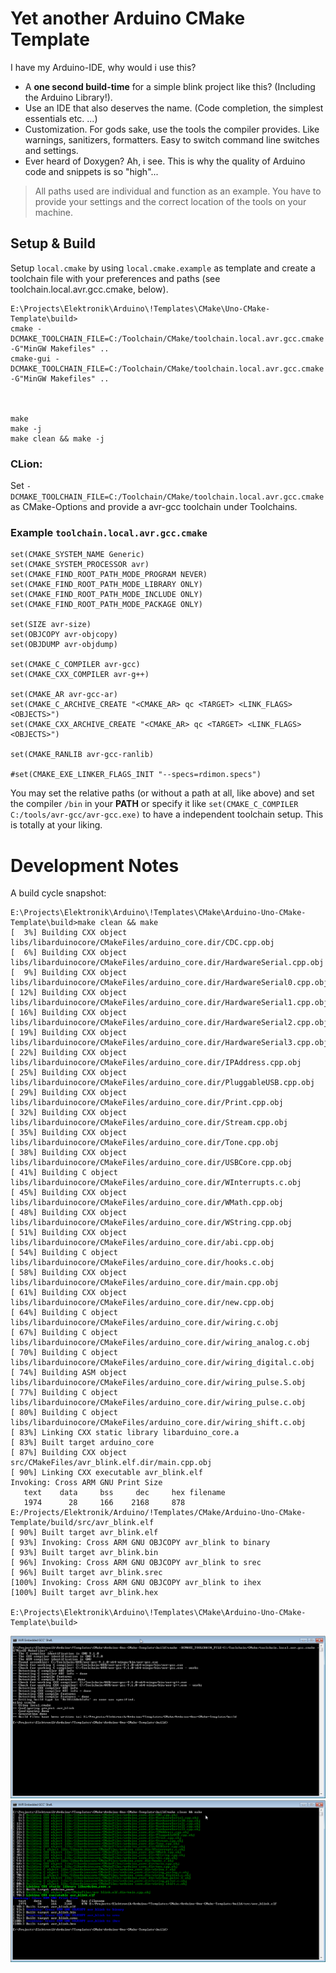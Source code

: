 # Yet another Arduino CMake Template #    

I have my Arduino-IDE, why would i use this?
- A **one second build-time** for a simple blink project like this? (Including the Arduino Library!).
- Use an IDE that also deserves the name. (Code completion, the simplest essentials etc. ...)
- Customization. For gods sake, use the tools the compiler provides. Like warnings, sanitizers,
  formatters. Easy to switch command line switches and settings.
- Ever heard of Doxygen? Ah, i see. This is why the quality of Arduino code and snippets
  is so "high"... 

> All paths used are individual and function as an example. You have to provide your settings
> and the correct location of the tools on your machine.

## Setup & Build ##
Setup `local.cmake` by using `local.cmake.example` as template and create a toolchain file with your
preferences and paths (see toolchain.local.avr.gcc.cmake, below).

    E:\Projects\Elektronik\Arduino\!Templates\CMake\Uno-CMake-Template\build>
    cmake -DCMAKE_TOOLCHAIN_FILE=C:/Toolchain/CMake/toolchain.local.avr.gcc.cmake -G"MinGW Makefiles" ..  
	cmake-gui -DCMAKE_TOOLCHAIN_FILE=C:/Toolchain/CMake/toolchain.local.avr.gcc.cmake -G"MinGW Makefiles" ..



    make
    make -j
	make clean && make -j

### CLion: ###
Set `-DCMAKE_TOOLCHAIN_FILE=C:/Toolchain/CMake/toolchain.local.avr.gcc.cmake` as CMake-Options and 
provide a avr-gcc toolchain under Toolchains.

### Example `toolchain.local.avr.gcc.cmake` ###

    set(CMAKE_SYSTEM_NAME Generic)
    set(CMAKE_SYSTEM_PROCESSOR avr)
    set(CMAKE_FIND_ROOT_PATH_MODE_PROGRAM NEVER)
    set(CMAKE_FIND_ROOT_PATH_MODE_LIBRARY ONLY)
    set(CMAKE_FIND_ROOT_PATH_MODE_INCLUDE ONLY)
    set(CMAKE_FIND_ROOT_PATH_MODE_PACKAGE ONLY)
    
    set(SIZE avr-size)
    set(OBJCOPY avr-objcopy)
    set(OBJDUMP avr-objdump)

    set(CMAKE_C_COMPILER avr-gcc)
    set(CMAKE_CXX_COMPILER avr-g++)
    
    set(CMAKE_AR avr-gcc-ar)
    set(CMAKE_C_ARCHIVE_CREATE "<CMAKE_AR> qc <TARGET> <LINK_FLAGS> <OBJECTS>")
    set(CMAKE_CXX_ARCHIVE_CREATE "<CMAKE_AR> qc <TARGET> <LINK_FLAGS> <OBJECTS>")
    
    set(CMAKE_RANLIB avr-gcc-ranlib)
    
    #set(CMAKE_EXE_LINKER_FLAGS_INIT "--specs=rdimon.specs")

You may set the relative paths (or without a path at all, like above) and set the compiler `/bin`
in your **PATH** or specify it like `set(CMAKE_C_COMPILER C:/tools/avr-gcc/avr-gcc.exe)` to have
a independent toolchain setup. This is totally at your liking.


# Development Notes #    


A build cycle snapshot:

    E:\Projects\Elektronik\Arduino\!Templates\CMake\Arduino-Uno-CMake-Template\build>make clean && make
    [  3%] Building CXX object libs/libarduinocore/CMakeFiles/arduino_core.dir/CDC.cpp.obj
    [  6%] Building CXX object libs/libarduinocore/CMakeFiles/arduino_core.dir/HardwareSerial.cpp.obj
    [  9%] Building CXX object libs/libarduinocore/CMakeFiles/arduino_core.dir/HardwareSerial0.cpp.obj
    [ 12%] Building CXX object libs/libarduinocore/CMakeFiles/arduino_core.dir/HardwareSerial1.cpp.obj
    [ 16%] Building CXX object libs/libarduinocore/CMakeFiles/arduino_core.dir/HardwareSerial2.cpp.obj
    [ 19%] Building CXX object libs/libarduinocore/CMakeFiles/arduino_core.dir/HardwareSerial3.cpp.obj
    [ 22%] Building CXX object libs/libarduinocore/CMakeFiles/arduino_core.dir/IPAddress.cpp.obj
    [ 25%] Building CXX object libs/libarduinocore/CMakeFiles/arduino_core.dir/PluggableUSB.cpp.obj
    [ 29%] Building CXX object libs/libarduinocore/CMakeFiles/arduino_core.dir/Print.cpp.obj
    [ 32%] Building CXX object libs/libarduinocore/CMakeFiles/arduino_core.dir/Stream.cpp.obj
    [ 35%] Building CXX object libs/libarduinocore/CMakeFiles/arduino_core.dir/Tone.cpp.obj
    [ 38%] Building CXX object libs/libarduinocore/CMakeFiles/arduino_core.dir/USBCore.cpp.obj
    [ 41%] Building C object libs/libarduinocore/CMakeFiles/arduino_core.dir/WInterrupts.c.obj
    [ 45%] Building CXX object libs/libarduinocore/CMakeFiles/arduino_core.dir/WMath.cpp.obj
    [ 48%] Building CXX object libs/libarduinocore/CMakeFiles/arduino_core.dir/WString.cpp.obj
    [ 51%] Building CXX object libs/libarduinocore/CMakeFiles/arduino_core.dir/abi.cpp.obj
    [ 54%] Building C object libs/libarduinocore/CMakeFiles/arduino_core.dir/hooks.c.obj
    [ 58%] Building CXX object libs/libarduinocore/CMakeFiles/arduino_core.dir/main.cpp.obj
    [ 61%] Building CXX object libs/libarduinocore/CMakeFiles/arduino_core.dir/new.cpp.obj
    [ 64%] Building C object libs/libarduinocore/CMakeFiles/arduino_core.dir/wiring.c.obj
    [ 67%] Building C object libs/libarduinocore/CMakeFiles/arduino_core.dir/wiring_analog.c.obj
    [ 70%] Building C object libs/libarduinocore/CMakeFiles/arduino_core.dir/wiring_digital.c.obj
    [ 74%] Building ASM object libs/libarduinocore/CMakeFiles/arduino_core.dir/wiring_pulse.S.obj
    [ 77%] Building C object libs/libarduinocore/CMakeFiles/arduino_core.dir/wiring_pulse.c.obj
    [ 80%] Building C object libs/libarduinocore/CMakeFiles/arduino_core.dir/wiring_shift.c.obj
    [ 83%] Linking CXX static library libarduino_core.a
    [ 83%] Built target arduino_core
    [ 87%] Building CXX object src/CMakeFiles/avr_blink.elf.dir/main.cpp.obj
    [ 90%] Linking CXX executable avr_blink.elf
    Invoking: Cross ARM GNU Print Size
       text    data     bss     dec     hex filename
       1974      28     166    2168     878 E:/Projects/Elektronik/Arduino/!Templates/CMake/Arduino-Uno-CMake-Template/build/src/avr_blink.elf
    [ 90%] Built target avr_blink.elf
    [ 93%] Invoking: Cross ARM GNU OBJCOPY avr_blink to binary
    [ 93%] Built target avr_blink.bin
    [ 96%] Invoking: Cross ARM GNU OBJCOPY avr_blink to srec
    [ 96%] Built target avr_blink.srec
    [100%] Invoking: Cross ARM GNU OBJCOPY avr_blink to ihex
    [100%] Built target avr_blink.hex
    
    E:\Projects\Elektronik\Arduino\!Templates\CMake\Arduino-Uno-CMake-Template\build>
    
![Windows Shell CMake configuration](doc/Media/2020-05-12_23_30_03-AVR_Embedded_GCC_Shell_configure.png)
![Windows Shell running make](doc/Media/2020-05-12_23_30_03-AVR_Embedded_GCC_Shell.png)
